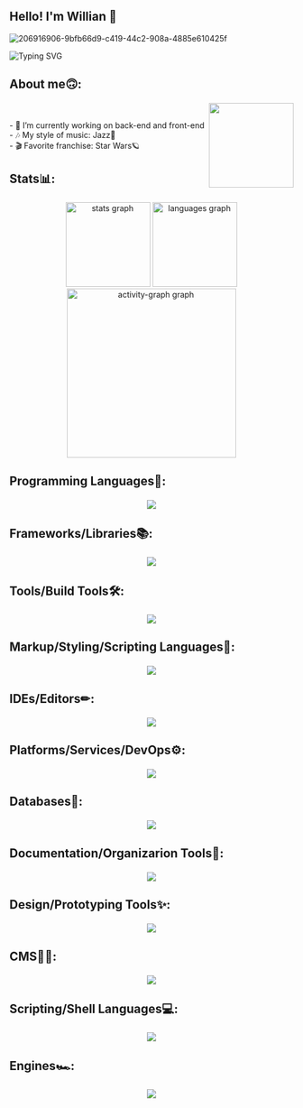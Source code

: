 <h2 align="left">Hello! I'm Willian 🖖</h2> 

![206916906-9bfb66d9-c419-44c2-908a-4885e610425f](https://github.com/user-attachments/assets/a4d24e3c-9ec9-4d1b-a9b4-8a6481a7360b)

![Typing SVG](https://readme-typing-svg.demolab.com?font=Fira+Code&pause=1000&color=9644CD&center=true&vCenter=true&width=1000&lines=Hello%2C+my+name+is+Willian+Richter+🖖;I+am+Software+Developer;Welcome+to+my+Github)

###

## <p width="25px" height="25px"> About me🙃:

<img align="right" height="150" src="https://github.com/user-attachments/assets/ee398c6f-9cbe-4b34-aa13-ea3f580cb1a7" /><br>

<p align="left">- 🔭 I’m currently working on back-end and front-end<br>- 🎶 My style of music: Jazz🎷<br>- 🎬 Favorite franchise: Star Wars🪐</p>

###

## <p width="25px" height="25px"> Stats📊:

<div align="center">
  <img src="https://github-readme-stats.vercel.app/api?username=Willian829&hide_title=false&hide_rank=false&show_icons=true&include_all_commits=true&count_private=true&disable_animations=false&theme=midnight-purple&locale=en&hide_border=false" height="150" alt="stats graph"  />
  <img src="https://github-readme-stats.vercel.app/api/top-langs?username=Willian829&locale=en&hide_title=false&layout=compact&card_width=320&langs_count=5&theme=midnight-purple&hide_border=false" height="150" alt="languages graph"  />
  <img src="https://github-readme-activity-graph.vercel.app/graph?username=Willian829&radius=16&theme=midnight-purple&area=true&order=5&hide_title=false&hide_border=true" height="300" alt="activity-graph graph"  />
</div>

###

## <p width="25px" height="25px"> Programming Languages🤖:

<p align="center">
  <a href="https://skillicons.dev">
    <img src="https://skillicons.dev/icons?i=java,php,py,c,cpp,cs,js,ts,ruby,lua,elixir,kotlin,arduino&perline=9" />
  </a>
</p>

###

## <p width="25px" height="25px"> Frameworks/Libraries📚:

<p align="center">
  <a href="https://skillicons.dev">
    <img src="https://skillicons.dev/icons?i=react,nodejs,tailwind,nextjs,babel,electron,nestjs,jquery,prisma,elysia,threejs,vue,vite,bootstrap,spring&perline=9" />
  </a>
</p>

###

## <p width="25px" height="25px"> Tools/Build Tools🛠:

<p align="center">
  <a href="https://skillicons.dev">
    <img src="https://skillicons.dev/icons?i=yarn,bun,pnpm,npm,git,github&perline=9" />
  </a>
</p>

###

## <p width="25px" height="25px"> Markup/Styling/Scripting Languages🎨:

<p align="center">
  <a href="https://skillicons.dev">
    <img src="https://skillicons.dev/icons?i=html,css,sass&perline=9" />
  </a>
</p>

###

## <p width="25px" height="25px"> IDEs/Editors✏:

<p align="center">
  <a href="https://skillicons.dev">
    <img src="https://skillicons.dev/icons?i=eclipse,idea,phpstorm,pycharm,atom,sublime&perline=9" />
  </a>
</p>

###

## <p width="25px" height="25px"> Platforms/Services/DevOps⚙:

<p align="center">
  <a href="https://skillicons.dev">
    <img src="https://skillicons.dev/icons?i=azure,netlify&perline=9" />
  </a>
</p>

###

## <p width="25px" height="25px"> Databases🎲:

<p align="center">
  <a href="https://skillicons.dev">
    <img src="https://skillicons.dev/icons?i=mongodb,mysql&perline=9" />
  </a>
</p>

###

## <p width="25px" height="25px"> Documentation/Organizarion Tools📃:

<p align="center">
  <a href="https://skillicons.dev">
    <img src="https://skillicons.dev/icons?i=notion,obsidian&perline=9" />
  </a>
</p>

###

## <p width="25px" height="25px"> Design/Prototyping Tools✨:

<p align="center">
  <a href="https://skillicons.dev">
    <img src="https://skillicons.dev/icons?i=ps,figma&perline=9" />
  </a>
</p>

###

## <p width="25px" height="25px"> CMS👨‍💼:

<p align="center">
  <a href="https://skillicons.dev">
    <img src="https://skillicons.dev/icons?i=wordpress&perline=9" />
  </a>
</p>

###

## <p width="25px" height="25px"> Scripting/Shell Languages💻:

<p align="center">
  <a href="https://skillicons.dev">
    <img src="https://skillicons.dev/icons?i=powershell,bash&perline=9" />
  </a>
</p>

###

## <p width="25px" height="25px"> Engines🏎:

<p align="center">
  <a href="https://skillicons.dev">
    <img src="https://skillicons.dev/icons?i=godot&perline=9" />
  </a>
</p>

###
